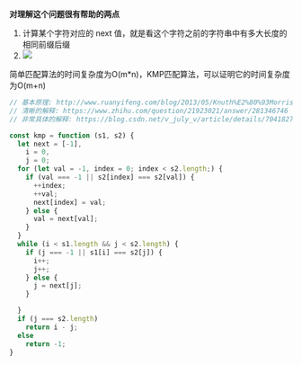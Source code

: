 __对理解这个问题很有帮助的两点__

1. 计算某个字符对应的 next 值，就是看这个字符之前的字符串中有多大长度的相同前缀后缀
2. ![](https://raw.githubusercontent.com/zgw0/blog/master/imgs/kmp_next.png)


简单匹配算法的时间复杂度为O(m*n)，KMP匹配算法，可以证明它的时间复杂度为O(m+n)

```js
// 基本原理: http://www.ruanyifeng.com/blog/2013/05/Knuth%E2%80%93Morris%E2%80%93Pratt_algorithm.html
// 清晰的解释: https://www.zhihu.com/question/21923021/answer/281346746
// 非常具体的解释: https://blog.csdn.net/v_july_v/article/details/7041827

const kmp = function (s1, s2) {
  let next = [-1],
    i = 0,
    j = 0;
  for (let val = -1, index = 0; index < s2.length;) {
    if (val === -1 || s2[index] === s2[val]) {
      ++index;
      ++val;
      next[index] = val;
    } else {
      val = next[val];
    }
  }
  while (i < s1.length && j < s2.length) {
    if (j === -1 || s1[i] === s2[j]) {
      i++;
      j++;
    } else {
      j = next[j];
    }

  }
  if (j === s2.length)
    return i - j;
  else
    return -1;
}
```